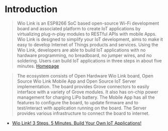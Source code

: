 # Introduction

> Wio Link is an ESP8266 SoC based open-source Wi-Fi development board and associated platform to create IoT applications by virtualizing plug-n-play modules to RESTful APIs with mobile Apps. Wio Link is designed to simplify your IoT development, aims to make it easy to develop Internet of Things products and services. Using the Wio Link, developers are able to build IoT applications with no hardware programming, no breadboard, no jumper wires, and no soldering. Users can build IoT applications in three steps in about five minutes. [Homepage](http://www.seeedstudio.com/wiki/Wio_Link)

> The ecosystem consists of Open Hardware Wio Link board, Open Source Wio Link Mobile App and Open Source IoT Server implementation. The board provides Grove connectors to easily interface with a variety of Grove modules. It also has on-chip power management for charging LiPo battery. The Mobile App has all the features to configure the board, to update firmware and to test/interact with application running on the board. The Server provides various infrastructure to connect the board to internet.

- [Wio Link! 3 Steps. 5 Minutes. Build Your Own IoT Applications!](http://iot.seeed.cc/)
